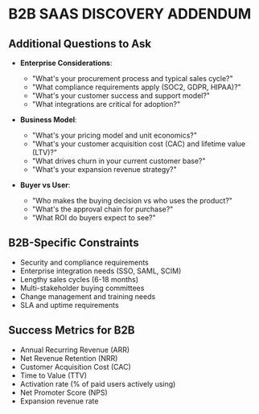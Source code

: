 # B2B SAAS DISCOVERY ADDENDUM

## Additional Questions to Ask
- **Enterprise Considerations**:
  - "What's your procurement process and typical sales cycle?"
  - "What compliance requirements apply (SOC2, GDPR, HIPAA)?"
  - "What's your customer success and support model?"
  - "What integrations are critical for adoption?"

- **Business Model**:
  - "What's your pricing model and unit economics?"
  - "What's your customer acquisition cost (CAC) and lifetime value (LTV)?"
  - "What drives churn in your current customer base?"
  - "What's your expansion revenue strategy?"

- **Buyer vs User**:
  - "Who makes the buying decision vs who uses the product?"
  - "What's the approval chain for purchase?"
  - "What ROI do buyers expect to see?"

## B2B-Specific Constraints
- Security and compliance requirements
- Enterprise integration needs (SSO, SAML, SCIM)
- Lengthy sales cycles (6-18 months)
- Multi-stakeholder buying committees
- Change management and training needs
- SLA and uptime requirements

## Success Metrics for B2B
- Annual Recurring Revenue (ARR)
- Net Revenue Retention (NRR)
- Customer Acquisition Cost (CAC)
- Time to Value (TTV)
- Activation rate (% of paid users actively using)
- Net Promoter Score (NPS)
- Expansion revenue rate